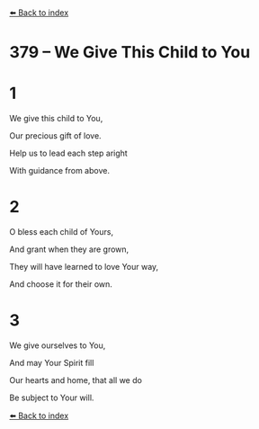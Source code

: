 [⬅️ Back to index](../README.md)

# 379 – We Give This Child to You





# 1

We give this child to You,

Our precious gift of love.

Help us to lead each step aright

With guidance from above.



# 2

O bless each child of Yours,

And grant when they are grown,

They will have learned to love Your way,

And choose it for their own.



# 3

We give ourselves to You,

And may Your Spirit fill

Our hearts and home, that all we do

Be subject to Your will.

[⬅️ Back to index](../README.md)
